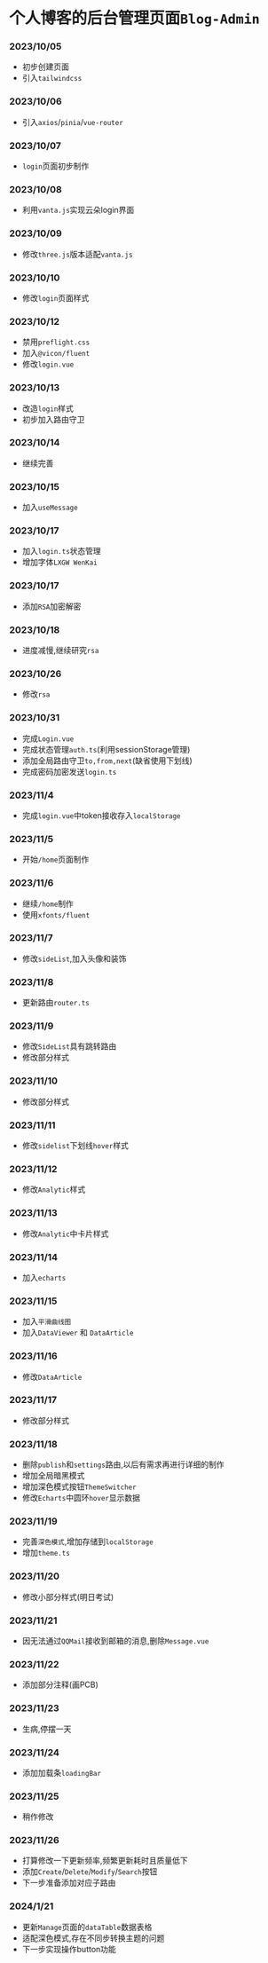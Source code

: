 # 个人博客的后台管理页面`Blog-Admin`

### 2023/10/05
- 初步创建页面
- 引入`tailwindcss`

### 2023/10/06
- 引入`axios`/`pinia`/`vue-router`

### 2023/10/07
- `login`页面初步制作

### 2023/10/08
- 利用`vanta.js`实现云朵login界面

### 2023/10/09
- 修改`three.js`版本适配`vanta.js`

### 2023/10/10
- 修改`login`页面样式

### 2023/10/12
- 禁用`preflight.css`
- 加入`@vicon/fluent`
- 修改`login.vue`

### 2023/10/13
- 改造`login`样式
- 初步加入路由守卫

### 2023/10/14
- 继续完善

### 2023/10/15
- 加入`useMessage`

### 2023/10/17
- 加入`login.ts`状态管理
- 增加字体`LXGW WenKai`

### 2023/10/17
- 添加`RSA`加密解密

### 2023/10/18
- 进度减慢,继续研究`rsa`

### 2023/10/26
- 修改`rsa`

### 2023/10/31
- 完成`Login.vue`
- 完成状态管理`auth.ts`(利用sessionStorage管理)
- 添加全局路由守卫`to,from,next`(缺省使用下划线)
- 完成密码加密发送`login.ts`

### 2023/11/4
- 完成`login.vue`中token接收存入`localStorage`

### 2023/11/5
- 开始`/home`页面制作

### 2023/11/6
- 继续`/home`制作
- 使用`xfonts/fluent`

### 2023/11/7
- 修改`sideList`,加入头像和装饰

### 2023/11/8
- 更新路由`router.ts`

### 2023/11/9
- 修改`SideList`具有跳转路由
- 修改部分样式

### 2023/11/10
- 修改部分样式

### 2023/11/11
- 修改`sidelist`下划线`hover`样式

### 2023/11/12
- 修改`Analytic`样式

### 2023/11/13
- 修改`Analytic`中卡片样式

### 2023/11/14
- 加入`echarts`

### 2023/11/15
- 加入`平滑曲线图`
- 加入`DataViewer` 和 `DataArticle`

### 2023/11/16
- 修改`DataArticle`

### 2023/11/17
- 修改部分样式

### 2023/11/18
- 删除`publish`和`settings`路由,以后有需求再进行详细的制作
- 增加全局暗黑模式
- 增加深色模式按钮`ThemeSwitcher`
- 修改`Echarts`中圆环`hover`显示数据

### 2023/11/19
- 完善`深色模式`,增加存储到`localStorage`
- 增加`theme.ts`

### 2023/11/20
- 修改小部分样式(明日考试)

### 2023/11/21
- 因无法通过`QQMail`接收到邮箱的消息,删除`Message.vue`

### 2023/11/22
- 添加部分注释(画PCB)

### 2023/11/23
- 生病,停摆一天

### 2023/11/24
- 添加加载条`loadingBar`

### 2023/11/25
- 稍作修改

### 2023/11/26
- 打算修改一下更新频率,频繁更新耗时且质量低下
- 添加`Create`/`Delete`/`Modify`/`Search`按钮
- 下一步准备添加对应子路由

### 2024/1/21
- 更新`Manage`页面的`dataTable`数据表格
- 适配深色模式,存在不同步转换主题的问题
- 下一步实现操作button功能